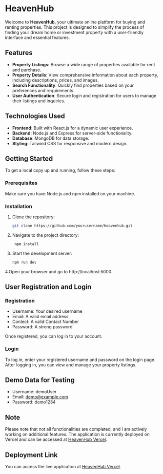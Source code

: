 # HeavenHub

Welcome to **HeavenHub**, your ultimate online platform for buying and renting properties. This project is designed to simplify the process of finding your dream home or investment property with a user-friendly interface and essential features.

## Features

- **Property Listings**: Browse a wide range of properties available for rent and purchase.
- **Property Details**: View comprehensive information about each property, including descriptions, prices, and images.
- **Search Functionality**: Quickly find properties based on your preferences and requirements.
- **User Authentication**: Secure login and registration for users to manage their listings and inquiries.

## Technologies Used

- **Frontend**: Built with React.js for a dynamic user experience.
- **Backend**: Node.js and Express for server-side functionality.
- **Database**: MongoDB for data storage.
- **Styling**: Tailwind CSS for responsive and modern design.

## Getting Started

To get a local copy up and running, follow these steps:

### Prerequisites

Make sure you have Node.js and npm installed on your machine.

### Installation

1. Clone the repository:
   ```bash
   git clone https://github.com/yourusername/heavenhub.git

2. Navigate to the project directory:
   ```bash
    npm install

3. Start the development server:
   ```bash
   npm run dev

4.Open your browser and go to  http://localhost:5000.

## User Registration and Login

### Registration

* Username: Your desired username
* Email: A valid email address
* Contect: A valid Contact Number
* Password: A strong password

Once registered, you can log in to your account.

### Login

To log in, enter your registered username and password on the login page. After logging in, you can view and manage your property listings.

## Demo Data for Testing

* Username: demoUser
* Email: demo@example.com
* Password: demo1234
## Note

Please note that not all functionalities are completed, and I am actively working on additional features. The application is currently deployed on Vercel and can be accessed at [HeavenHub Vercel](https://your-vercel-url).


## Deployment Link

You can access the live application at [HeavenHub Vercel](https://your-vercel-url).

